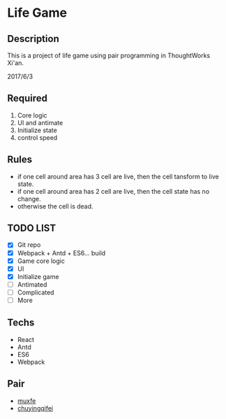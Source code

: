 # Life Game

## Description

This is a project of life game using pair programming in ThoughtWorks Xi'an.

2017/6/3

## Required

1. Core logic
1. UI and antimate
1. Initialize state
1. control speed

## Rules

* if one cell around area has 3 cell are live, then the cell tansform to live state.
* if one cell around area has 2 cell are live, then the cell state has no change.
* otherwise the cell is dead.

## TODO LIST

* [X] Git repo
* [X] Webpack + Antd + ES6... build
* [X] Game core logic
* [X] UI
* [X] Initialize game
* [ ] Antimated
* [ ] Complicated
* [ ] More

## Techs

* React
* Antd
* ES6
* Webpack

## Pair

* [muxfe](https://github.com/muxfe)
* [chuyingqifei](https://github.com/chuyingqifei)